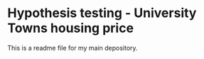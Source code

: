 # Hypothesis testing - University Towns housing price
This is a readme file for my main depository.
